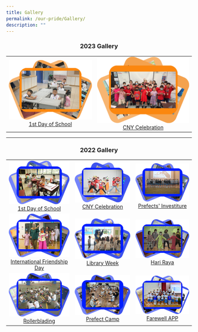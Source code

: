 ```yaml
---
title: Gallery
permalink: /our-pride/Gallery/
description: ""
---
```

<h3 style="text-align: center"> 2023 Gallery </h3>

<table>
<tbody>
  <tr>
    <td style="text-align: center"> 
			<a href="https://flic.kr/s/aHBqjArwcQ">
				<img src="/images/Gallery/1st%20Day%20Gallery.png" style="width:100%"> 1st Day of School 
			</a>
		</td>
		<td style="text-align: center"> 
			<a href="https://flic.kr/s/aHBqjArsUS">
				<img src="/images/Gallery/CNY%202023%20Gallery.png" style="width:100%"> CNY Celebration
			</a>
		</td>
  </tr>
</tbody>
</table>

<hr>

<h3 style="text-align: center"> 2022 Gallery </h3>

<table>
<tbody>
  <tr>
    <td style="text-align: center"> 
			<a href="https://flic.kr/s/aHBqjArwNs">
				<img src="/images/Gallery/1st%20Day%202022.png" style="width:100%"> 1st Day of School 
			</a>
		</td>
		<td style="text-align: center"> 
			<a href="https://flic.kr/s/aHBqjAryTA">
				<img src="/images/Gallery/CNY%202022.png" style="width:100%"> CNY Celebration
			</a>
		</td>
		<td style="text-align: center"> 
			<a href="https://flic.kr/s/aHBqjArBpQ">
				<img src="/images/Gallery/Prefects'%20Investiture%202022.png" style="width:100%"> Prefects' Investiture
			</a>
		</td>
  </tr>
  <tr>
    <td style="text-align: center"> 
			<a href="https://flic.kr/s/aHBqjArxf3">
				<img src="/images/Gallery/International%20Friendship%20Day%202022.png" style="width:100%"> International Friendship Day 
			</a>
		</td>
		<td style="text-align: center"> 
			<a href="https://flic.kr/s/aHBqjArxp6">
				<img src="/images/Gallery/Library%20Week%202022.png" style="width:100%"> Library Week
			</a>
		</td>
		<td style="text-align: center"> 
			<a href="https://flic.kr/s/aHBqjArBQj">
				<img src="/images/Gallery/Hari%20Raya%202022.png" style="width:100%"> Hari Raya
			</a>
		</td>
  </tr>
  <tr>
    <td style="text-align: center"> 
			<a href="https://flic.kr/s/aHBqjArCXy">
				<img src="/images/Gallery/Rollerblading%202022.png" style="width:100%"> Rollerblading
			</a>
		</td>
		<td style="text-align: center"> 
			<a href="https://flic.kr/s/aHBqjArCZc">
				<img src="/images/Gallery/Prefect%20Camp%202022.png" style="width:100%"> Prefect Camp
			</a>
		</td>
		<td style="text-align: center"> 
			<a href="https://flic.kr/s/aHBqjAg95s">
				<img src="/images/Gallery/Final%20APP%202022.png" style="width:100%"> Farewell APP
			</a>
		</td>
  </tr>
</tbody>
</table>